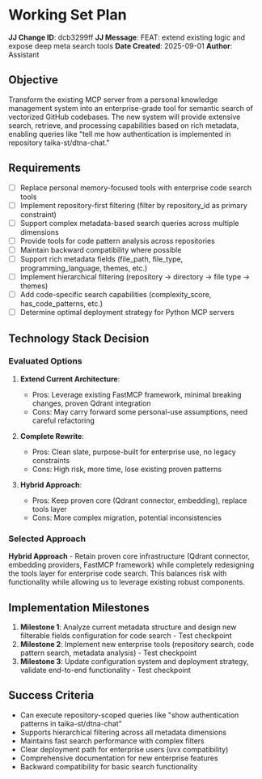 # Working Set Plan

**JJ Change ID**: dcb3299ff
**JJ Message**: FEAT: extend existing logic and expose deep meta search tools
**Date Created**: 2025-09-01
**Author**: Assistant

## Objective
Transform the existing MCP server from a personal knowledge management system into an enterprise-grade tool for semantic search of vectorized GitHub codebases. The new system will provide extensive search, retrieve, and processing capabilities based on rich metadata, enabling queries like "tell me how authentication is implemented in repository taika-st/dtna-chat."

## Requirements
- [ ] Replace personal memory-focused tools with enterprise code search tools
- [ ] Implement repository-first filtering (filter by repository_id as primary constraint)
- [ ] Support complex metadata-based search queries across multiple dimensions
- [ ] Provide tools for code pattern analysis across repositories
- [ ] Maintain backward compatibility where possible
- [ ] Support rich metadata fields (file_path, file_type, programming_language, themes, etc.)
- [ ] Implement hierarchical filtering (repository -> directory -> file type -> themes)
- [ ] Add code-specific search capabilities (complexity_score, has_code_patterns, etc.)
- [ ] Determine optimal deployment strategy for Python MCP servers

## Technology Stack Decision
### Evaluated Options
1. **Extend Current Architecture**: 
   - Pros: Leverage existing FastMCP framework, minimal breaking changes, proven Qdrant integration
   - Cons: May carry forward some personal-use assumptions, need careful refactoring

2. **Complete Rewrite**: 
   - Pros: Clean slate, purpose-built for enterprise use, no legacy constraints
   - Cons: High risk, more time, lose existing proven patterns

3. **Hybrid Approach**: 
   - Pros: Keep proven core (Qdrant connector, embedding), replace tools layer
   - Cons: More complex migration, potential inconsistencies

### Selected Approach
**Hybrid Approach** - Retain proven core infrastructure (Qdrant connector, embedding providers, FastMCP framework) while completely redesigning the tools layer for enterprise code search. This balances risk with functionality while allowing us to leverage existing robust components.

## Implementation Milestones
1. **Milestone 1**: Analyze current metadata structure and design new filterable fields configuration for code search - Test checkpoint
2. **Milestone 2**: Implement new enterprise tools (repository search, code pattern search, metadata analysis) - Test checkpoint  
3. **Milestone 3**: Update configuration system and deployment strategy, validate end-to-end functionality - Test checkpoint

## Success Criteria
- Can execute repository-scoped queries like "show authentication patterns in taika-st/dtna-chat"
- Supports hierarchical filtering across all metadata dimensions
- Maintains fast search performance with complex filters
- Clear deployment path for enterprise users (uvx compatibility)
- Comprehensive documentation for new enterprise features
- Backward compatibility for basic search functionality